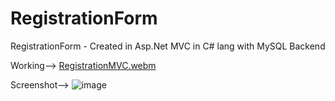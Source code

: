 # RegistrationForm
RegistrationForm - Created in Asp.Net MVC in C# lang with MySQL Backend

Working--> [RegistrationMVC.webm](https://github.com/kiransawant02/RegistrationForm/assets/75112767/bea9861e-f017-48e7-8ae2-d4a023677fd2)

Screenshot-->
![image](https://github.com/kiransawant02/RegistrationForm/assets/75112767/a4f43847-416f-4f85-9e5f-2653f3b0a023)
